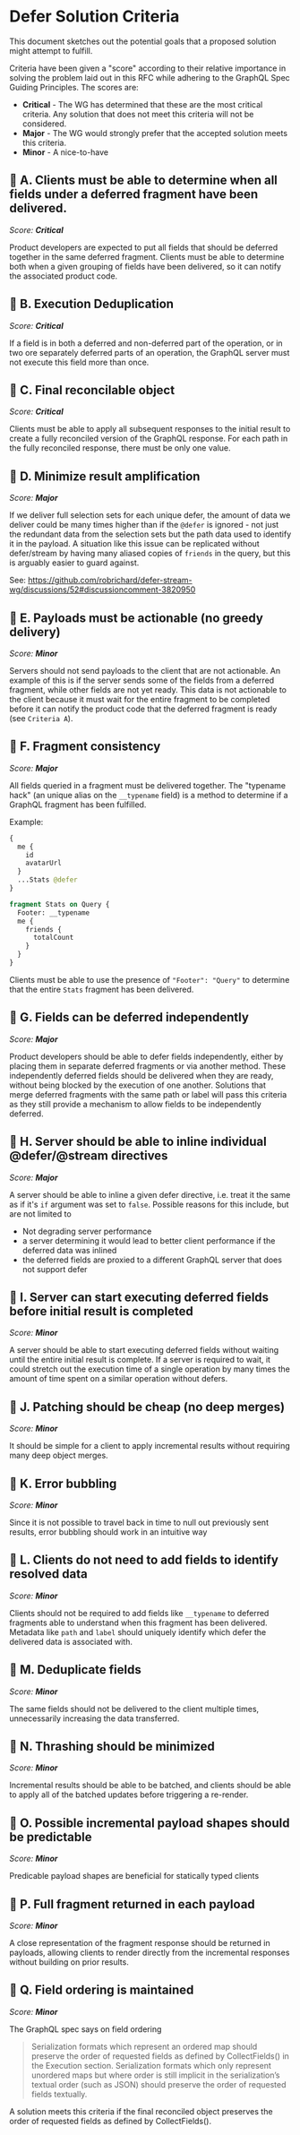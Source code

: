 # Defer Solution Criteria

This document sketches out the potential goals that a proposed solution might
attempt to fulfill.

Criteria have been given a "score" according to their relative importance in
solving the problem laid out in this RFC while adhering to the GraphQL Spec
Guiding Principles. The scores are:

- **Critical** - The WG has determined that these are the most critical
  criteria. Any solution that does not meet this criteria will not be
  considered.
- **Major** - The WG would strongly prefer that the accepted solution meets this
  criteria.
- **Minor** - A nice-to-have

## 🎯 A. Clients must be able to determine when all fields under a deferred fragment have been delivered.

_Score: **Critical**_

Product developers are expected to put all fields that should be deferred
together in the same deferred fragment. Clients must be able to determine both
when a given grouping of fields have been delivered, so it can notify the
associated product code.

## 🎯 B. Execution Deduplication

_Score: **Critical**_

If a field is in both a deferred and non-deferred part of the operation, or in
two ore separately deferred parts of an operation, the GraphQL server must not
execute this field more than once.

## 🎯 C. Final reconcilable object

_Score: **Critical**_

Clients must be able to apply all subsequent responses to the initial result to
create a fully reconciled version of the GraphQL response. For each path in the
fully reconciled response, there must be only one value.

## 🎯 D. Minimize result amplification

_Score: **Major**_

If we deliver full selection sets for each unique defer, the amount of data we
deliver could be many times higher than if the `@defer` is ignored - not just
the redundant data from the selection sets but the path data used to identify it
in the payload. A situation like this issue can be replicated without
defer/stream by having many aliased copies of `friends` in the query, but this
is arguably easier to guard against.

See:
https://github.com/robrichard/defer-stream-wg/discussions/52#discussioncomment-3820950

## 🎯 E. Payloads must be actionable (no greedy delivery)

_Score: **Minor**_

Servers should not send payloads to the client that are not actionable. An
example of this is if the server sends some of the fields from a deferred
fragment, while other fields are not yet ready. This data is not actionable to
the client because it must wait for the entire fragment to be completed before
it can notify the product code that the deferred fragment is ready (see
`Criteria A`).

## 🎯 F. Fragment consistency

_Score: **Major**_

All fields queried in a fragment must be delivered together. The "typename hack"
(an unique alias on the `__typename` field) is a method to determine if a
GraphQL fragment has been fulfilled.

Example:

```graphql
{
  me {
    id
    avatarUrl
  }
  ...Stats @defer
}

fragment Stats on Query {
  Footer: __typename
  me {
    friends {
      totalCount
    }
  }
}
```

Clients must be able to use the presence of `"Footer": "Query"` to determine
that the entire `Stats` fragment has been delivered.

## 🎯 G. Fields can be deferred independently

_Score: **Major**_

Product developers should be able to defer fields independently, either by
placing them in separate deferred fragments or via another method. These
independently deferred fields should be delivered when they are ready, without
being blocked by the execution of one another. Solutions that merge deferred
fragments with the same path or label will pass this criteria as they still
provide a mechanism to allow fields to be independently deferred.

## 🎯 H. Server should be able to inline individual @defer/@stream directives

_Score: **Major**_

A server should be able to inline a given defer directive, i.e. treat it the
same as if it's `if` argument was set to `false`. Possible reasons for this
include, but are not limited to

- Not degrading server performance
- a server determining it would lead to better client performance if the
  deferred data was inlined
- the deferred fields are proxied to a different GraphQL server that does not
  support defer

## 🎯 I. Server can start executing deferred fields before initial result is completed

_Score: **Minor**_

A server should be able to start executing deferred fields without waiting until
the entire initial result is complete. If a server is required to wait, it could
stretch out the execution time of a single operation by many times the amount of
time spent on a similar operation without defers.

## 🎯 J. Patching should be cheap (no deep merges)

_Score: **Minor**_

It should be simple for a client to apply incremental results without requiring
many deep object merges.

## 🎯 K. Error bubbling

_Score: **Minor**_

Since it is not possible to travel back in time to null out previously sent
results, error bubbling should work in an intuitive way

## 🎯 L. Clients do not need to add fields to identify resolved data

_Score: **Minor**_

Clients should not be required to add fields like `__typename` to deferred
fragments able to understand when this fragment has been delivered. Metadata
like `path` and `label` should uniquely identify which defer the delivered data
is associated with.

## 🎯 M. Deduplicate fields

_Score: **Minor**_

The same fields should not be delivered to the client multiple times,
unnecessarily increasing the data transferred.

## 🎯 N. Thrashing should be minimized

_Score: **Minor**_

Incremental results should be able to be batched, and clients should be able to
apply all of the batched updates before triggering a re-render.

## 🎯 O. Possible incremental payload shapes should be predictable

_Score: **Minor**_

Predicable payload shapes are beneficial for statically typed clients

## 🎯 P. Full fragment returned in each payload

_Score: **Minor**_

A close representation of the fragment response should be returned in payloads,
allowing clients to render directly from the incremental responses without
building on prior results.

## 🎯 Q. Field ordering is maintained

_Score: **Minor**_

The GraphQL spec says on field ordering

> Serialization formats which represent an ordered map should preserve the order
> of requested fields as defined by CollectFields() in the Execution section.
> Serialization formats which only represent unordered maps but where order is
> still implicit in the serialization’s textual order (such as JSON) should
> preserve the order of requested fields textually.

A solution meets this criteria if the final reconciled object preserves the
order of requested fields as defined by CollectFields().
